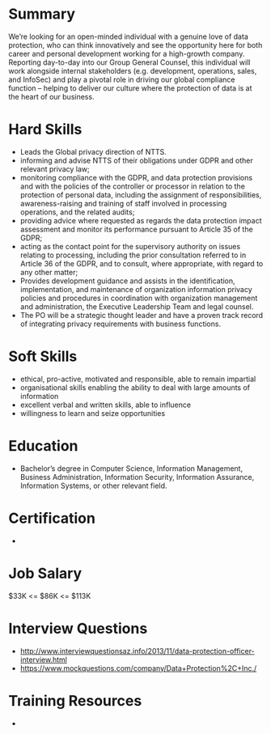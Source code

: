 # Summary
We’re looking for an open-minded individual with a genuine love of data protection, who can think innovatively and see the opportunity here for both career and personal development working for a high-growth company. Reporting day-to-day into our Group General Counsel, this individual will work alongside internal stakeholders (e.g. development, operations, sales, and InfoSec) and play a pivotal role in driving our global compliance function – helping to deliver our culture where the protection of data is at the heart of our business.

# Hard Skills
* Leads the Global privacy direction of NTTS.
* informing and advise NTTS of their obligations under GDPR and other relevant privacy law;
* monitoring compliance with the GDPR, and data protection provisions and with the policies of the controller or processor in relation to the protection of personal data, including the assignment of responsibilities, awareness-raising and training of staff involved in processing operations, and the related audits;
* providing advice where requested as regards the data protection impact assessment and monitor its performance pursuant to Article 35 of the GDPR;
* acting as the contact point for the supervisory authority on issues relating to processing, including the prior consultation referred to in Article 36 of the GDPR, and to consult, where appropriate, with regard to any other matter;
* Provides development guidance and assists in the identification, implementation, and maintenance of organization information privacy policies and procedures in coordination with organization management and administration, the Executive Leadership Team and legal counsel.
* The PO will be a strategic thought leader and have a proven track record of integrating privacy requirements with business functions.



# Soft Skills
* ethical, pro-active, motivated and responsible, able to remain impartial
* organisational skills enabling the ability to deal with large amounts of information
* excellent verbal and written skills, able to influence
* willingness to learn and seize opportunities


# Education
  * Bachelor’s degree in Computer Science, Information Management, Business Administration, Information Security, Information Assurance, Information Systems, or other relevant field.



# Certification
  * 


# Job Salary
$33K <= $86K <= $113K


# Interview Questions
 * http://www.interviewquestionsaz.info/2013/11/data-protection-officer-interview.html
 * https://www.mockquestions.com/company/Data+Protection%2C+Inc./


# Training Resources
  * 



